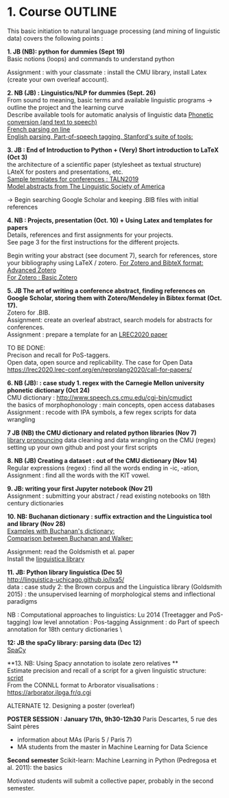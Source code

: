 # 1. Course OUTLINE

This basic initiation to natural language processing (and mining of linguistic data) covers the following points :

**1. JB (NB):  python for dummies (Sept 19)**  <br/>
Basic notions (loops) and commands to understand python 

Assignment : with your classmate : install the CMU library, install Latex (create your own overleaf account). 

**2. NB (JB) : Linguistics/NLP for dummies (Sept. 26)** <br/> 
From sound to meaning, basic terms and available linguistic programs
-> outline the project and the learning curve  
 Describe available tools for automatic analysis of linguistic data
  [Phonetic conversion (and text to speech)](https://tophonetics.com/) <br/>
  [French parsing on line](http://5.135.166.30/send2UDPIPE.html) <br/>
  [English parsing, Part-of-speech tagging, Stanford's suite of tools:](http://corenlp.run/) <br/>


**3. JB : End of Introduction to Python + (Very) Short introduction to LaTeX (Oct 3)** <br/>
the architecture of a scientific paper (stylesheet as textual structure) <br/>
LAteX for posters and presentations, etc. <br/>
[Sample templates for conferences : TALN2019](https://www.irit.fr/pfia2019/wp-content/uploads/2018/12/style_taln2019.tar.gz)  <br/>
[Model abstracts from The Linguistic Society of America](https://www.linguisticsociety.org/resource/model-abstracts)  <br/>


-> Begin searching Google Scholar and keeping .BIB files with initial references  <br/>

**4. NB : Projects, presentation (Oct. 10) + Using Latex and templates for papers** <br/>
Details, references and first assignments for your projects. <br/>
See page 3 for the first instructions for the different projects. <br/>

Begin writing your abstract (see document 7), search for references, store your bibliography using LaTeX / zotero.
[For Zotero and BibteX format: Advanced Zotero](https://moodlesupd.script.univ-paris-diderot.fr/course/view.php?id=5977)  <br/>
[For Zotero : Basic Zotero](https://moodlesupd.script.univ-paris-diderot.fr/course/view.php?id=9710)  <br/>



**5. JB  The art of writing a conference abstract, finding references on Google Scholar, storing them with Zotero/Mendeley in Bibtex format (Oct. 17).** <br/>
Zotero for .BIB. <br/>
Assignment: create an overleaf abstract, search models for abstracts for conferences. <br/>
Assignment : prepare a template for an [LREC2020 paper](https://lrec2020.lrec-conf.org/en/)<br/>

TO BE DONE: <br/>
Precison and recall for PoS-taggers.<br/>
Open data, open source and replicability. The case for Open Data https://lrec2020.lrec-conf.org/en/reprolang2020/call-for-papers/ <br/> 



**6. NB (JB): : case study 1. regex with  the Carnegie Mellon university phonetic dictionary (Oct 24)** <br/>
CMU dictionary : http://www.speech.cs.cmu.edu/cgi-bin/cmudict <br/>
the basics of morphophonology : main concepts, open access databases <br/>
Assignment : recode with IPA symbols, a few regex scripts for data wrangling <br/> 



**7 JB (NB) the CMU dictionary and related python libraries (Nov 7)** <br/>
[library pronouncing](https://pronouncing.readthedocs.io/en/latest/tutorial.html)
data cleaning  and data wrangling on the CMU (regex) <br/>
setting up your own github and post your first scripts <br/>


**8. NB (JB) Creating a dataset : out of the CMU dictionary (Nov 14)**  <br/>
Regular expressions (regex) : find all the words ending in -ic, -ation, 
Assignment : find all the words with the KIT vowel. 

**9. JB:  writing your first Jupyter notebook (Nov 21)** <br/>
Assignment : submitting your abstract / read existing notebooks on 18th century dictionaries <br/>



**10. NB: Buchanan dictionary : suffix extraction and the Linguistica tool and library (Nov 28)** <br/>
[Examples with Buchanan's dictionary:](https://nbviewer.jupyter.org/urls/gitlab.huma-num.fr/mshs-poitiers/forellis/dicodiachro/raw/master/Buchanan_eng.ipynb?flush_cache=true) <br/>
[Comparison between Buchanan and Walker:](https://nbviewer.jupyter.org/urls/gitlab.huma-num.fr/mshs-poitiers/forellis/dicodiachro/raw/master/Buchanan-Walker_Exploration-Syneresis.ipynb?flush_cache=true) <br/>

Assignment: read the Goldsmisth et al. paper <br/>
Install the [linguistica library](https://pypi.org/project/linguistica/) <br/>

**11. JB:  Python library linguistica (Dec 5)** <br/>
http://linguistica-uchicago.github.io/lxa5/ <br/>
data : case study 2: the Brown corpus and the Linguistica library (Goldsmith 2015) : the unsupervised learning of morphological stems and inflectional paradigms <br/>

NB : Computational approaches to linguistics: Lu 2014  (Treetagger and PoS-tagging) low level annotation : Pos-tagging 
Assignment : do Part of speech annotation for 18th century dictionaries \\

**12:  JB the spaCy library: parsing data (Dec 12)**  <br/>
[SpaCy](https://spacy.io/)

**13. NB: Using Spacy annotation to isolate zero relatives ** <br/> 
Estimate precision and recall of a script for a given linguistic structure: <br/> 
[script](https://github.com/kimgerdes/SUD/blob/master/tools/searchRelatives.py) <br/>
From the CONNLL format to Arborator visualisations : https://arborator.ilpga.fr/q.cgi <br/>

ALTERNATE 12. Designing a poster (overleaf) <br/>


**POSTER SESSION : January 17th, 9h30-12h30**
Paris Descartes, 5 rue des Saint pères <br/>
- information about MAs (Paris 5 / Paris 7)  <br/>
- MA students from the master in Machine Learning for Data Science  <br/>


**Second semester** 
Scikit-learn: Machine Learning in Python (Pedregosa et al. 2011): the basics

Motivated students will submit a collective paper, probably in the second semester.

